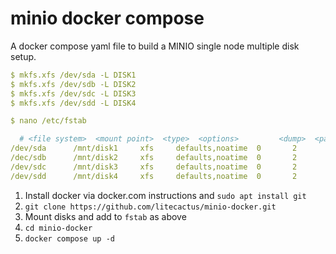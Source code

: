 # minio docker compose 

A docker compose yaml file to build a MINIO single node multiple disk setup.

``` yaml
$ mkfs.xfs /dev/sda -L DISK1
$ mkfs.xfs /dev/sdb -L DISK2
$ mkfs.xfs /dev/sdc -L DISK3
$ mkfs.xfs /dev/sdd -L DISK4

$ nano /etc/fstab

  # <file system>  <mount point>  <type>  <options>         <dump>  <pass>
/dev/sda      /mnt/disk1     xfs     defaults,noatime  0       2
/dec/sdb      /mnt/disk2     xfs     defaults,noatime  0       2
/dev/sdc      /mnt/disk3     xfs     defaults,noatime  0       2
/dev/sdd      /mnt/disk4     xfs     defaults,noatime  0       2
```


1. Install docker via docker.com instructions and ```sudo apt install git```
2. ```git clone https://github.com/litecactus/minio-docker.git```
3. Mount disks and add to ```fstab``` as above
4. ```cd minio-docker```
5. ```docker compose up -d```
